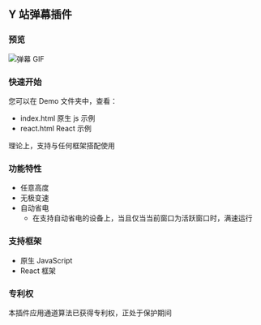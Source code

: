 ## Y 站弹幕插件

### 预览

![弹幕 GIF](https://files.catbox.moe/u7npel.gif)

### 快速开始

您可以在 Demo 文件夹中，查看：

- index.html 原生 js 示例
- react.html React 示例

理论上，支持与任何框架搭配使用

### 功能特性

- 任意高度
- 无极变速
- 自动省电
  - 在支持自动省电的设备上，当且仅当当前窗口为活跃窗口时，满速运行

### 支持框架

- 原生 JavaScript
- React 框架

### 专利权

本插件应用通道算法已获得专利权，正处于保护期间
